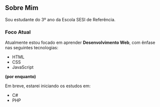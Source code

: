## Sobre Mim

Sou estudante do 3º ano da Escola SESI de Referência.

### Foco Atual

Atualmente estou focado em aprender **Desenvolvimento Web**, com ênfase nas seguintes tecnologias:

- HTML  
- CSS  
- JavaScript  

**(por enquanto)**

Em breve, estarei iniciando os estudos em:

- C#  
- PHP
